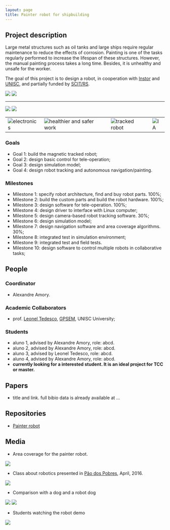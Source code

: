 ```yaml
---
layout: page
title: Painter robot for shipbuilding
---
```


## Project description

Large metal structures such as oil tanks and large ships require regular maintenance to reduce the effects of corrosion.
Painting is one of the tasks regularly performed to increase the lifespan of these structures.
However, the manual painting process takes a long time. Besides, it is unhealthy and unsafe for the worker.

The goal of this project is to design a robot, in cooperation with [Instor](http://www.instor.com.br) and [UNISC](http://inf.unisc.br/gpsem/), and partially funded by [SCIT/RS](http://www.scit.rs.gov.br).

![](../images/projects/instor/instor-model.jpg)
![](../images/projects/instor/instor-robot.jpg)

---

![](../images/projects/instor/shipbuilding.jpg)
![](../images/projects/instor/tanque.jpg)


| | | | |
| --- | --- | --- | --- | 
| ![electronics](../images/icons/electronics.png "electronics") |  ![healthier and safer work](../images/icons/dust-mask.png "healthier and safer work") | ![tracked robot](../images/icons/land-robot.png "tracked robot")  | ![IA](../images/icons/ia.png "autonomous robot")  |


### Goals

 - Goal 1: build the magnetic tracked robot;
 - Goal 2: design basic control for tele-operation;
 - Goal 3: design simulation model;
 - Goal 4: design robot tracking and autonomous navigation/painting.

### Milestones

 - Milestone 1: specify robot architecture, find and buy robot parts. 100%;
 - Milestone 2: build the custom parts and build the robot hardware. 100%;
 - Milestone 3: design software for tele-operation. 100%;
 - Milestone 4: design driver to interface with Linux computer;
 - Milestone 5: design camera-based robot tracking software. 30%;
 - Milestone 6: design simulation model;
 - Milestone 7: design navigation software and area coverage algorithms. 30%;
 - Milestone 8: integrated test in simulation environment;
 - Milestone 9: integrated test and field tests.
 - Milestone 10: design software to control multiple robots in collaborative tasks;

## People


### Coordinator

 - Alexandre Amory.

### Academic Collaborators

 - prof. [Leonel Tedesco](http://lattes.cnpq.br/2520175088634553), [GPSEM](http://inf.unisc.br/gpsem/), UNISC University;

### Students

 - aluno 1, advised by Alexandre Amory, role: abcd.
 - aluno 2, advised by Alexandre Amory, role: abcd.
 - aluno 3, advised by Leonel Tedesco, role: abcd.
 - aluno 4, advised by Alexandre Amory, role: abcd.
 - **currently looking for a interested student. It is an ideal project for TCC or master.**
 

## Papers

 - title and link. full bibio data is already available at ...

## Repositories

 - [Painter robot](https://github.com/lsa-pucrs/painter-robot-instor)

## Media 

- Area coverage for the painter robot.

![](../images/projects/instor/instor-painting.png)

- Class about robotics presented in [Pão dos Pobres](http://www.paodospobres.org.br/), April, 2016.

![](../images/projects/instor/instor-pdp1.jpg)

- Comparison with a dog and a robot dog

![](../images/projects/instor/instor-pdp2.jpg)
![](../images/projects/instor/instor-pdp3.png)

- Students watching the robot demo

![](../images/projects/instor/instor-pdp4.jpg)

